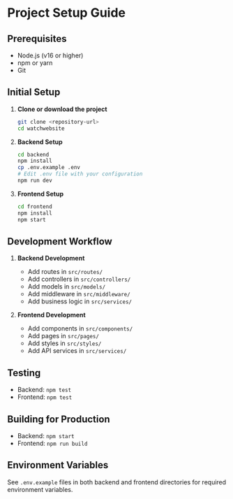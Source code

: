 # Project Setup Guide

## Prerequisites

- Node.js (v16 or higher)
- npm or yarn
- Git

## Initial Setup

1. **Clone or download the project**
   ```bash
   git clone <repository-url>
   cd watchwebsite
   ```

2. **Backend Setup**
   ```bash
   cd backend
   npm install
   cp .env.example .env
   # Edit .env file with your configuration
   npm run dev
   ```

3. **Frontend Setup**
   ```bash
   cd frontend
   npm install
   npm start
   ```

## Development Workflow

1. **Backend Development**
   - Add routes in `src/routes/`
   - Add controllers in `src/controllers/`
   - Add models in `src/models/`
   - Add middleware in `src/middleware/`
   - Add business logic in `src/services/`

2. **Frontend Development**
   - Add components in `src/components/`
   - Add pages in `src/pages/`
   - Add styles in `src/styles/`
   - Add API services in `src/services/`

## Testing

- Backend: `npm test`
- Frontend: `npm test`

## Building for Production

- Backend: `npm start`
- Frontend: `npm run build`

## Environment Variables

See `.env.example` files in both backend and frontend directories for required environment variables.